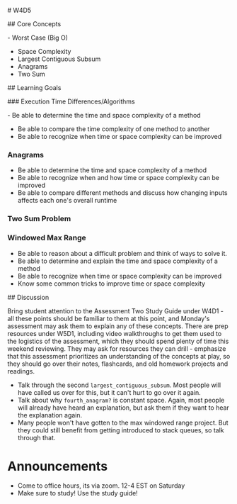 # W4D5

## Core Concepts

- Worst Case (Big O)
- Space Complexity
- Largest Contiguous Subsum
- Anagrams
- Two Sum

## Learning Goals

### Execution Time Differences/Algorithms

- Be able to determine the time and space complexity of a method
- Be able to compare the time complexity of one method to another
- Be able to recognize when time or space complexity can be improved

### Anagrams

- Be able to determine the time and space complexity of a method
- Be able to recognize when and how time or space complexity can be improved
- Be able to compare different methods and discuss how changing inputs affects each one's overall runtime

### Two Sum Problem
### Windowed Max Range

- Be able to reason about a difficult problem and think of ways to solve it.
- Be able to determine and explain the time and space complexity of a method
- Be able to recognize when time or space complexity can be improved
- Know some common tricks to improve time or space complexity

## Discussion

Bring student attention to the Assessment Two Study Guide under W4D1 - all these points should be familiar to them at this point, and Monday's assessment may ask them to explain any of these concepts. There are prep resources under W5D1, including video walkthroughs to get them used to the logistics of the assessment, which they should spend plenty of time this weekend reviewing. They may ask for resources they can drill - emphasize that this assessment prioritizes an understanding of the concepts at play, so they should go over their notes, flashcards, and old homework projects and readings.

- Talk through the second `largest_contiguous_subsum`. Most people will have called us over for this, but it can't hurt to go over it again.
- Talk about why `fourth_anagram?` is constant space. Again, most people will already have heard an explanation, but ask them if they want to hear the explanation again.
- Many people won't have gotten to the max windowed range project. But they could still benefit from getting introduced to stack queues, so talk through that.

# Announcements
- Come to office hours, its via zoom. 12-4 EST on Saturday
- Make sure to study! Use the study guide! 
